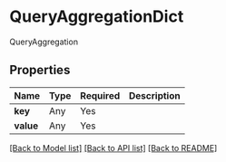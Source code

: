 # QueryAggregationDict

QueryAggregation

## Properties
| Name | Type | Required | Description |
| ------------ | ------------- | ------------- | ------------- |
**key** | Any | Yes |  |
**value** | Any | Yes |  |


[[Back to Model list]](../../../README.md#models-v1-link) [[Back to API list]](../../../README.md#documentation-for-api-endpoints) [[Back to README]](../../../README.md)
